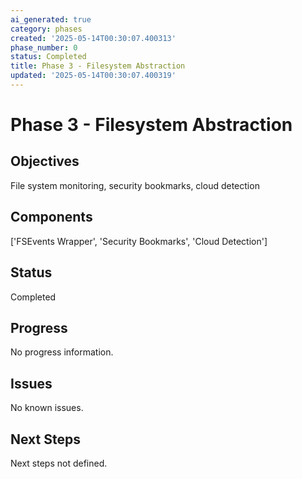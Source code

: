 ```yaml
---
ai_generated: true
category: phases
created: '2025-05-14T00:30:07.400313'
phase_number: 0
status: Completed
title: Phase 3 - Filesystem Abstraction
updated: '2025-05-14T00:30:07.400319'
---
```


# Phase 3 - Filesystem Abstraction

## Objectives
File system monitoring, security bookmarks, cloud detection

## Components
['FSEvents Wrapper', 'Security Bookmarks', 'Cloud Detection']

## Status
Completed

## Progress
No progress information.

## Issues
No known issues.

## Next Steps
Next steps not defined.